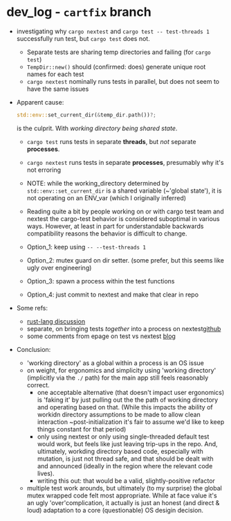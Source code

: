 # dev_log - `cartfix` branch

- investigating why `cargo nextest` and `cargo test -- test-threads 1` successfully run test, but `cargo test` does not.
    - Separate tests are sharing temp directories and failing (for `cargo test`)
    - `TempDir::new()` should (confirmed: does) generate unique root names for each test
    - `cargo nextest` nominally runs tests in parallel, but does not seem to have the same issues 
    
- Apparent cause: 
    ```rust
    std::env::set_current_dir(&temp_dir.path())?;
    ```
    is the culprit.  With *working directory being shared state*.
    - `cargo test` runs tests in separate **threads**, but *not* separate **processes**.
    - `cargo nextest` runs tests in separate **processes**, presumably why it's not erroring
    - NOTE: while the working_directory determined by ` std::env::set_current_dir` is a shared variable (~'global state'), it is not operating on an ENV_var (which I originally inferred)
    - Reading quite a bit by people working on or with cargo test team and nextest the cargo-test behavior is considered suboptimal in various ways.  However, at least in part for understandable backwards compatibility reasons the behavior is difficult to change.
    
    - Option_1: keep using `-- --test-threads 1`
    - Option_2: mutex guard on dir setter. (some prefer, but this seems like ugly over engineering)
    - Option_3: spawn a process within the test functions
    - Option_4: just commit to nextest and make that clear in repo

- Some refs:
    - [rust-lang discussion](https://users.rust-lang.org/t/env-set-current-dir-in-integration-tests-for-command-line-app/36143)
    - separate, on bringing tests *together* into a process on nextest[github](https://github.com/nextest-rs/nextest/issues/27)
    - some comments from epage on test vs nextest [blog](https://epage.github.io/blog/2023/06/iterating-on-test/)

    
- Conclusion:
  - 'working directory' as a global within a process is an OS issue
  - on weight, for ergonomics and simplicity using 'working directory' (implicitly via the `./` path) for the main app still feels reasonably correct.
      - one acceptable alternative (that doesn't impact user ergonomics) is 'faking it' by just pulling out the the path of working directory and operating based on that.  (While this impacts the ability of workidn directory assumptions to be made to allow clean interaction ~post-initialization it's fair to assume we'd like to keep things constant for that period)
      - only using nextest or only using single-threaded default test would work, but feels like just leaving trip-ups in the repo.  And, ultimately, workding directory based code, especially with mutation, is just not thread safe, and that should be dealt with and announced (ideally in the region where the relevant code lives).   
      - writing this out: that would be a valid, slightly-positive refactor
  - multiple test work arounds, but ultimately (to my surprise) the global mutex wrapped code felt most appropriate.  While at face value it's an ugly 'over'complication, it actually is just an honest (and direct & loud) adaptation to a core (questionable) OS desigin decision.

